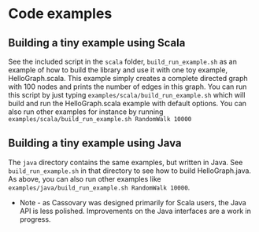 # Code examples

## Building a tiny example using Scala
See the included script in the ```scala``` folder, ```build_run_example.sh``` as an
example of how to build the library and use it with one toy example, HelloGraph.scala.
This example simply creates a complete directed graph with 100 nodes and prints the number
of edges in this graph. You can run this script by just typing ```examples/scala/build_run_example.sh```
which will build and run the HelloGraph.scala example with default options. You can also run
other examples for instance by running ```examples/scala/build_run_example.sh RandomWalk 10000```

## Building a tiny example using Java
The ```java``` directory contains the same examples, but written in Java. See ```build_run_example.sh```
in that directory to see how to build HelloGraph.java. As above, you can also run other examples like
```examples/java/build_run_example.sh RandomWalk 10000```.

* Note - as Cassovary was designed primarily for Scala users, the Java API is less polished. Improvements
on the Java interfaces are a work in progress.